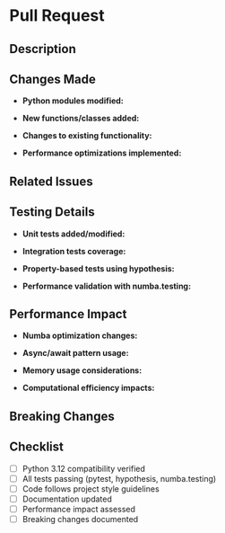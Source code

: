 # Pull Request

## Description
<!-- Provide a clear and concise description of the changes made in this pull request -->

## Changes Made
<!-- Provide a detailed list of changes including: -->
- **Python modules modified:**
  <!-- List modified modules -->

- **New functions/classes added:** 
  <!-- List new functionality -->

- **Changes to existing functionality:**
  <!-- Describe changes to existing code -->

- **Performance optimizations implemented:**
  <!-- Describe performance improvements using Numba, async/await patterns, or other techniques -->

## Related Issues
<!-- List any related issues or feature requests this pull request addresses -->
<!-- e.g., Fixes #123, Addresses #456 -->

## Testing Details
<!-- Describe the testing performed: -->
- **Unit tests added/modified:**
  <!-- List test files and coverage -->

- **Integration tests coverage:**
  <!-- Describe end-to-end testing -->

- **Property-based tests using hypothesis:**
  <!-- Describe property tests for statistical properties -->

- **Performance validation with numba.testing:**
  <!-- Include performance test results for Numba-optimized code -->

## Performance Impact
<!-- Describe any performance implications: -->
- **Numba optimization changes:**
  <!-- Describe JIT compilation changes and performance impact -->

- **Async/await pattern usage:**
  <!-- Describe async implementation details and benefits -->

- **Memory usage considerations:**
  <!-- Describe memory impact, especially for large datasets -->

- **Computational efficiency impacts:**
  <!-- Quantify performance changes if possible -->

## Breaking Changes
<!-- List any breaking changes and migration steps required -->

## Checklist
<!-- Please check the items that apply to this PR -->
- [ ] Python 3.12 compatibility verified
- [ ] All tests passing (pytest, hypothesis, numba.testing)
- [ ] Code follows project style guidelines
- [ ] Documentation updated
- [ ] Performance impact assessed
- [ ] Breaking changes documented
